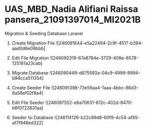 # UAS_MBD_Nadia Alifiani Raissa pansera_21091397014_MI2021B
Migration & Seeding Database Laravel

1. Create Migration File
![246091644-e5a22494-2c9f-4517-b394-aad0d6e06bbb]
2. Edit File Migration
![246092319-67a8784e-3729-408e-8578-125181a23cab]

3. Migrate Database
![246090449-d675592a-04c9-4999-8994-b94cca511354]

4. Create Seeder File
![246091398-73e56aa4-1aaa-4bbc-86d3-6a58ef02f8a4]

5. Edit File Seeder
![246097552-e6a70631-612c-402d-9470-b6f0722831aa]

6. Seeder Isi Database
![246114126-b22c89d8-60f9-4c54-af85-af7f948ed322]
